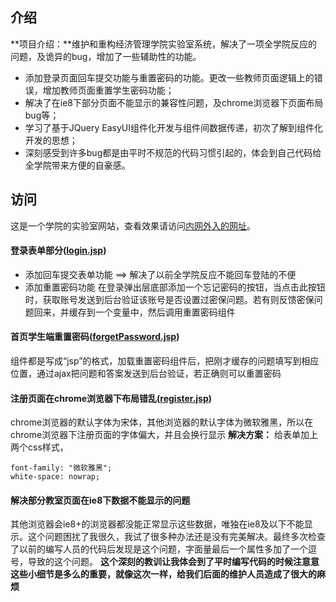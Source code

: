 ## 介绍
**项目介绍：**维护和重构经济管理学院实验室系统，解决了一项全学院反应的问题，及诡异的bug，增加了一些辅助性的功能。
* 添加登录页面回车提交功能与重置密码的功能。更改一些教师页面逻辑上的错误，增加教师页面重置学生密码功能；
* 解决了在ie8下部分页面不能显示的兼容性问题，及chrome浏览器下页面布局bug等；
* 学习了基于JQuery EasyUI组件化开发与组件间数据传递，初次了解到组件化开发的思想；
* 深刻感受到许多bug都是由平时不规范的代码习惯引起的，体会到自己代码给全学院带来方便的自豪感。

## 访问
这是一个学院的实验室网站，查看效果请访问[内网外入的网址](http://172.22.4.2.host.congm.in:88/index.jsp)。

#### 登录表单部分([login.jsp](./WebRoot/login.jsp))
* 添加回车提交表单功能 ==> 解决了以前全学院反应不能回车登陆的不便
* 添加重置密码功能
在登录弹出层底部添加一个忘记密码的按钮，当点击此按钮时，获取账号发送到后台验证该账号是否设置过密保问题。若有则反馈密保问题回来，并缓存到一个变量中，然后调用重置密码组件

#### 首页学生端重置密码([forgetPassword.jsp](./lab\WebRoot/forgetPassword.jsp))
组件都是写成“jsp”的格式，加载重置密码组件后，把刚才缓存的问题填写到相应位置，通过ajax把问题和答案发送到后台验证，若正确则可以重置密码

#### 注册页面在chrome浏览器下布局错乱([register.jsp](./lab\WebRoot/register.jsp))
chrome浏览器的默认字体为宋体，其他浏览器的默认字体为微软雅黑，所以在chrome浏览器下注册页面的字体偏大，并且会换行显示
**解决方案：**
给表单加上两个css样式，
```
font-family: "微软雅黑";
white-space: nowrap;
```

#### 解决部分教室页面在ie8下数据不能显示的问题
其他浏览器会ie8+的浏览器都没能正常显示这些数据，唯独在ie8及以下不能显示。这个问题困扰了我很久，我试了很多种办法还是没有完美解决。最终多次检查了以前的编写人员的代码后发现是这个问题，字面量最后一个属性多加了一个逗号，导致的这个问题。
**这个深刻的教训让我体会到了平时编写代码的时候注意意这些小细节是多么的重要，就像这次一样，给我们后面的维护人员造成了很大的麻烦**
